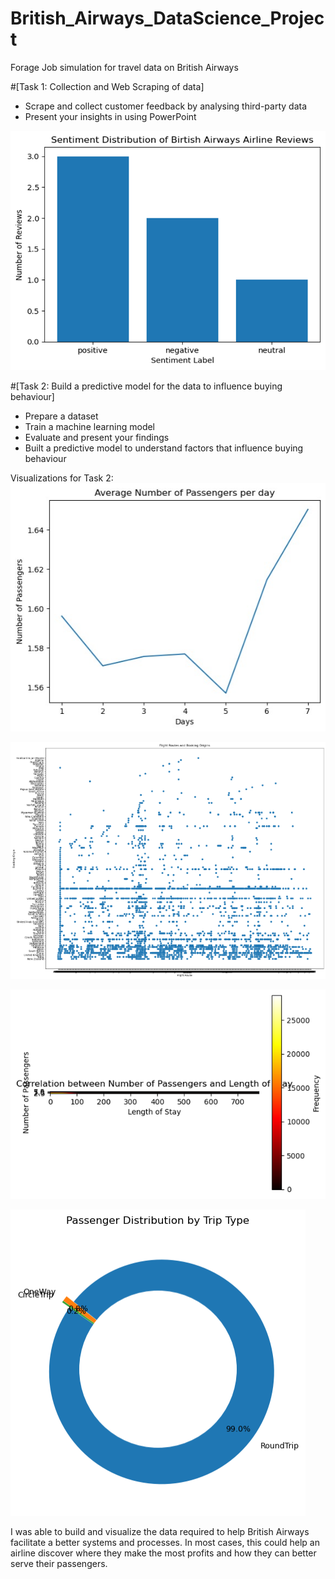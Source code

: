 # British_Airways_DataScience_Project
Forage Job simulation for travel data on British Airways

#[Task 1: Collection and Web Scraping of data]
* Scrape and collect customer feedback by analysing third-party data
* Present your insights in using PowerPoint

![](https://github.com/begindeveloper/British_Airways_DataScience/blob/main/British%20Airways%20Project/images/Task%201%20picture.png)

#[Task 2: Build a predictive model for the data to influence buying behaviour]
* Prepare a dataset
* Train a machine learning model
* Evaluate and present your findings
* Built a predictive model to understand factors that influence buying behaviour

Visualizations for Task 2:
![Average Number of Passengers](https://github.com/begindeveloper/British_Airways_DataScience/blob/main/British%20Airways%20Project/images/avg%20num%20passengers%20per%20day.jpg)

![Flight Routes and Booking Origin](https://github.com/begindeveloper/British_Airways_DataScience/blob/main/British%20Airways%20Project/images/flight%20routes%20and%20booking%20origin.png)

![HeatMap](https://github.com/begindeveloper/British_Airways_DataScience/blob/main/British%20Airways%20Project/images/heatmap.png)

![Passenger Distribution](https://github.com/begindeveloper/British_Airways_DataScience/blob/main/British%20Airways%20Project/images/passenger%20distri.png)

I was able to build and visualize the data required to help British Airways facilitate a better systems and processes. In most cases, this could help an airline discover where they make the most profits and how they can better serve their passengers.
